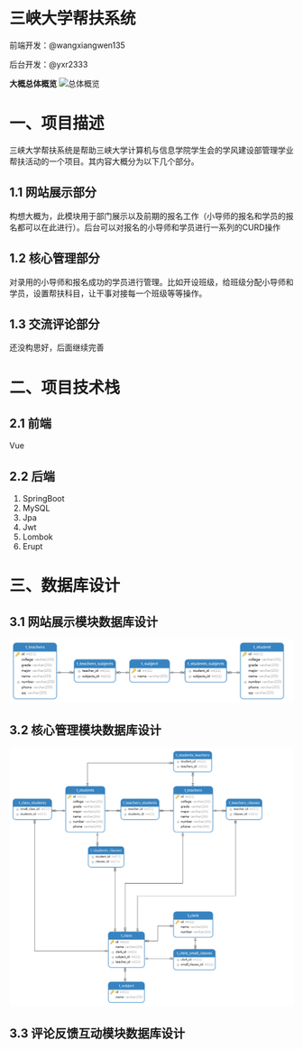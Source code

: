 # 三峡大学帮扶系统
前端开发：@wangxiangwen135

后台开发：@yxr2333

**大概总体概览**
![总体概览](https://cdn.jsdelivr.net/gh/yxr2333/imgContainer/img/需求.png)


# 一、项目描述
三峡大学帮扶系统是帮助三峡大学计算机与信息学院学生会的学风建设部管理学业帮扶活动的一个项目。其内容大概分为以下几个部分。
## 1.1 网站展示部分
构想大概为，此模块用于部门展示以及前期的报名工作（小导师的报名和学员的报名都可以在此进行）。后台可以对报名的小导师和学员进行一系列的CURD操作

## 1.2 核心管理部分
对录用的小导师和报名成功的学员进行管理。比如开设班级，给班级分配小导师和学员，设置帮扶科目，让干事对接每一个班级等等操作。

## 1.3 交流评论部分
还没构思好，后面继续完善

# 二、项目技术栈

## 2.1 前端

Vue

## 2.2 后端
1. SpringBoot
2. MySQL
3. Jpa
4. Jwt
5. Lombok
6. Erupt


# 三、数据库设计

## 3.1 网站展示模块数据库设计
![网站展示模块数据库](https://raw.githubusercontent.com/yxr2333/imgContainer/main/img/Diagram%201.png)


## 3.2 核心管理模块数据库设计
![核心管理模块数据库](https://raw.githubusercontent.com/yxr2333/imgContainer/main/img/Diagram%202.png)

## 3.3 评论反馈互动模块数据库设计
